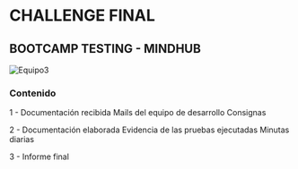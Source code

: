 #  CHALLENGE FINAL 
## BOOTCAMP TESTING - MINDHUB

![Equipo3](https://github.com/mnzarria/challenge-final-mindhub/blob/main/Documentacion%20elaborada/Imagenes/Fondo%20pantalla%20presentacion.png)

### Contenido
1 - Documentación recibida
  Mails del equipo de desarrollo
  Consignas


2 - Documentación elaborada
  Evidencia de las pruebas ejecutadas
  Minutas diarias


3 - Informe final
